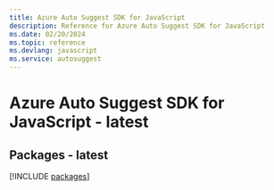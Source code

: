 ```yaml
---
title: Azure Auto Suggest SDK for JavaScript
description: Reference for Azure Auto Suggest SDK for JavaScript
ms.date: 02/20/2024
ms.topic: reference
ms.devlang: javascript
ms.service: autosuggest
---
```

# Azure Auto Suggest SDK for JavaScript - latest
## Packages - latest
[!INCLUDE [packages](auto-suggest-index.md)]
